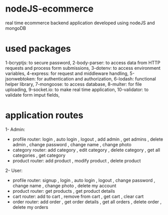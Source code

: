 # nodeJS-ecommerce
real time ecommerce backend application developed using nodeJS and mongoDB

# used packages
1-bcryptjs: to secure password,
2-body-parser: to access data from HTTP requests and process form submissions,
3-dotenv: to access environment variables,
4-express: for request and middleware handling,
5-jsonwebtoken: for authentication and authorization,
6-lodash: functional helper library,
7-mongoose: to access database,
8-multer: for file uploading,
9-socket.io: to make real time application,
10-validator: to validate form imput fields,

# application routes
1- Admin:
- profile router: login , auto login , logout , add admin , get admins , delete admin , change password , change name , change photo
- category router: add category , edit category , delete category , get all categories , get category
- product router: add product , modify product , delete product

2- User:
- profile router: signup , login , auto login , logout , change password , change name , change photo , delete my account
- product router: get products , get product details
- cart router: add to cart , remove from cart , get cart , clear cart
- order router: add order , get order details , get all orders , delete order , delete my orders
